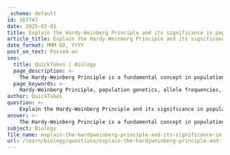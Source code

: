 ```yaml
---
_schema: default
id: 167747
date: 2025-02-01
title: Explain the Hardy-Weinberg Principle and its significance in population genetics.
article_title: Explain the Hardy-Weinberg Principle and its significance in population genetics.
date_format: MMM DD, YYYY
post_on_text: Posted on
seo:
  title: QuickTakes | Biology
  page_description: >-
    The Hardy-Weinberg Principle is a fundamental concept in population genetics that explains the conditions for constant allele and genotype frequencies in a non-evolving population, serving as a baseline for studying evolutionary processes.
  page_keywords: >-
    Hardy-Weinberg Principle, population genetics, allele frequencies, genotype frequencies, evolutionary studies, genetic variation, null hypothesis, conservation biology, genetic structure, evolutionary forces, random mating, genetic drift, mutation, gene flow, Hardy-Weinberg equilibrium
author: QuickTakes
question: >-
    Explain the Hardy-Weinberg Principle and its significance in population genetics.
answer: >-
    The Hardy-Weinberg Principle is a fundamental concept in population genetics that provides a mathematical framework for understanding the genetic composition of a population. It describes the conditions under which allele and genotype frequencies remain constant from generation to generation in a population that is not evolving. This principle is crucial for studying evolutionary processes and understanding how various factors can influence genetic variation.\n\n### Key Equations\n\n1. **Allele Frequencies**:\n   The Hardy-Weinberg principle states that for a population with two alleles (let's denote them as A and a), the frequencies of these alleles can be represented as:\n   $$ \n   p + q = 1 \n   $$\n   where $ p $ is the frequency of allele A and $ q $ is the frequency of allele a.\n\n2. **Genotype Frequencies**:\n   The expected genotype frequencies in a population at Hardy-Weinberg equilibrium can be calculated using the following equation:\n   $$ \n   p^2 + 2pq + q^2 = 1 \n   $$\n   Here, $ p^2 $ represents the frequency of the homozygous dominant genotype (AA), $ 2pq $ represents the frequency of the heterozygous genotype (Aa), and $ q^2 $ represents the frequency of the homozygous recessive genotype (aa).\n\n### Significance of the Hardy-Weinberg Principle\n\n1. **Baseline for Evolutionary Studies**:\n   The Hardy-Weinberg Principle serves as a null hypothesis for evolutionary biology. By comparing observed genotype frequencies with those expected under Hardy-Weinberg equilibrium, researchers can identify whether evolutionary forces such as natural selection, genetic drift, mutation, or gene flow are acting on a population.\n\n2. **Understanding Population Dynamics**:\n   It helps in understanding the genetic structure of populations and the factors that can lead to changes in allele frequencies over time. This is essential for conservation biology, breeding programs, and studying the effects of environmental changes on genetic diversity.\n\n3. **Assumptions of the Model**:\n   The principle is based on several assumptions, including:\n   - No mutations\n   - Random mating\n   - No natural selection\n   - Extremely large population size (to minimize genetic drift)\n   - No gene flow (migration of individuals into or out of the population)\n\n   When these conditions are met, the population is said to be in Hardy-Weinberg equilibrium. Deviations from this equilibrium can indicate that one or more of these assumptions are not being met, prompting further investigation into the evolutionary dynamics at play.\n\nIn summary, the Hardy-Weinberg Principle is a cornerstone of population genetics that provides insights into the genetic structure of populations and the mechanisms of evolution. It allows scientists to assess the impact of various evolutionary forces and serves as a foundational tool for understanding genetic variation in populations.
subject: Biology
file_name: explain-the-hardyweinberg-principle-and-its-significance-in-population-genetics.md
url: /learn/biology/questions/explain-the-hardyweinberg-principle-and-its-significance-in-population-genetics
---
```


&nbsp;